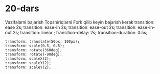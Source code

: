 # 20-dars
Vazifalarni bajarish
Topshiriqlarni Fork qilib keyin bajarish kerak
   transition: ease 2s;
   transition: ease-in 2s;
   transition: ease-out 2s;
   transition: ease-in-out 2s;
   transition: linear ;
   transition-delay: 2s;
   transition-duration: 0.5s;

    transform: translate(50px, 100px);
    transform: scale(0.5, 0.5);
    transform: rotate(360deg);
    transform: rotate(-90deg);
    transform: scaleX(2);
    transform: scaleY(2);
    transform: scaleY(2);
